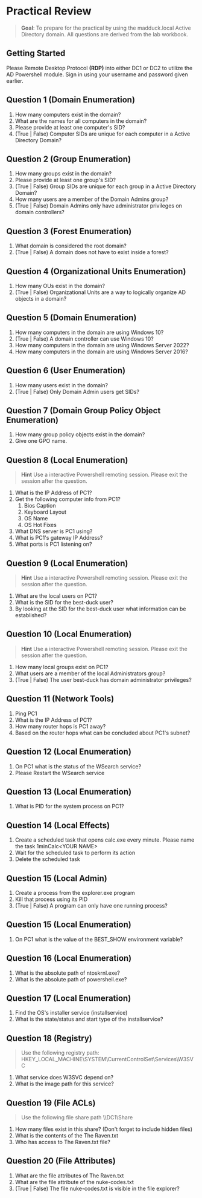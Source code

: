 # Practical Review

> **Goal**: To prepare for the practical by using the madduck.local Active Directory domain. All questions are derived from the lab workbook.
>

## Getting Started

Please Remote Desktop Protocol **(RDP)** into either DC1 or DC2 to utilize the AD Powershell module. Sign in using your username and password given earlier.

## Question 1 (Domain Enumeration)

1. How many computers exist in the domain?
2. What are the names for all computers in the domain?
3. Please provide at least one computer's SID?
4. (True | False) Computer SIDs are unique for each computer in a Active Directory Domain?

## Question 2 (Group Enumeration)

1. How many groups exist in the domain?
2. Please provide at least one group's SID?
3. (True | False) Group SIDs are unique for each group in a Active Directory Domain?
4. How many users are a member of the Domain Admins group?
5. (True | False) Domain Admins only have administrator privileges on domain controllers?

## Question 3 (Forest Enumeration)

1. What domain is considered the root domain?
2. (True | False) A domain does not have to exist inside a forest?

## Question 4 (Organizational Units Enumeration)

1. How many OUs exist in the domain?
2. (True | False) Organizational Units are a way to logically organize AD objects in a domain?

## Question 5 (Domain Enumeration)

1. How many computers in the domain are using Windows 10?
2. (True | False) A domain controller can use Windows 10?
3. How many computers in the domain are using Windows Server 2022?
4. How many computers in the domain are using Windows Server 2016?

## Question 6 (User Enumeration)

1. How many users exist in the domain?
2. (True | False) Only Domain Admin users get SIDs?

## Question 7 (Domain Group Policy Object Enumeration)

1. How many group policy objects exist in the domain?
2. Give one GPO name.

## Question 8 (Local Enumeration)
>
> **Hint** Use a interactive Powershell remoting session. Please exit the session after the question.

1. What is the IP Address of PC1?
2. Get the following computer info from PC1?
    1. Bios Caption
    2. Keyboard Layout
    3. OS Name
    4. OS Hot Fixes
3. What DNS server is PC1 using?
4. What is PC1's gateway IP Address?
5. What ports is PC1 listening on?

## Question 9 (Local Enumeration)
>
> **Hint** Use a interactive Powershell remoting session. Please exit the session after the question.

1. What are the local users on PC1?
2. What is the SID for the best-duck user?
3. By looking at the SID for the best-duck user what information can be established?

## Question 10 (Local Enumeration)
>
> **Hint** Use a interactive Powershell remoting session. Please exit the session after the question.

1. How many local groups exist on PC1?
2. What users are a member of the local Administrators group?
3. (True | False) The user best-duck has domain administrator privileges?

## Question 11 (Network Tools)

1. Ping PC1
2. What is the IP Address of PC1?
3. How many router hops is PC1 away?
4. Based on the router hops what can be concluded about PC1's subnet?

## Question 12 (Local Enumeration)

1. On PC1 what is the status of the WSearch service?
2. Please Restart the WSearch service

## Question 13 (Local Enumeration)

1. What is PID for the system process on PC1?

## Question 14 (Local Effects)

1. Create a scheduled task that opens calc.exe every minute. Please name the task 1minCalc\<YOUR NAME>
2. Wait for the scheduled task to perform its action
3. Delete the scheduled task

## Question 15 (Local Admin)

1. Create a process from the explorer.exe program
2. Kill that process using its PID
3. (True | False) A program can only have one running process?

## Question 15 (Local Enumeration)

1. On PC1 what is the value of the BEST_SHOW environment variable?

## Question 16 (Local Enumeration)

1. What is the absolute path of ntoskrnl.exe?
2. What is the absolute path of powershell.exe?

## Question 17 (Local Enumeration)

1. Find the OS's installer service (installservice)
2. What is the state/status and start type of the installservice?

## Question 18 (Registry)

> Use the following  registry path: HKEY_LOCAL_MACHINE\SYSTEM\CurrentControlSet\Services\W3SVC

1. What service does W3SVC depend on?
2. What is the image path for this service?

## Question 19 (File ACLs)
>
> Use the following file share path \\\DC1\Share
>

1. How many files exist in this share? (Don't forget to include hidden files)
2. What is the contents of the The Raven.txt
3. Who has access to The Raven.txt file?

## Question 20 (File Attributes)

1. What are the file attributes of The Raven.txt
2. What are the file attribute of the nuke-codes.txt
3. (True | False) The file nuke-codes.txt is visible in the file explorer?
